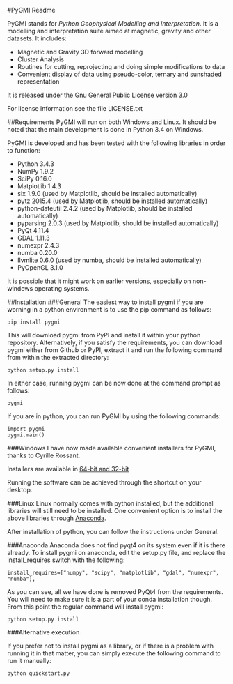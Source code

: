 #PyGMI Readme

PyGMI stands for *Python Geophysical Modelling and Interpretation*. It is a modelling and interpretation suite aimed at magnetic, gravity and other datasets. It includes:
* Magnetic and Gravity 3D forward modelling
* Cluster Analysis
* Routines for cutting, reprojecting and doing simple modifications to data
* Convenient display of data using pseudo-color, ternary and sunshaded representation

It is released under the Gnu General Public License version 3.0

For license information see the file LICENSE.txt

##Requirements
PyGMI will run on both Windows and Linux. It should be noted that the main development is done in Python 3.4 on Windows.

PyGMI is developed and has been tested with the following libraries in order to function:

* Python 3.4.3
* NumPy 1.9.2
* SciPy 0.16.0
* Matplotlib 1.4.3
* six 1.9.0 (used by Matplotlib, should be installed automatically)
* pytz 2015.4 (used by Matplotlib, should be installed automatically)
* python-dateutil 2.4.2 (used by Matplotlib, should be installed automatically)
* pyparsing 2.0.3 (used by Matplotlib, should be installed automatically)
* PyQt 4.11.4
* GDAL 1.11.3
* numexpr 2.4.3
* numba 0.20.0
* llvmlite 0.6.0 (used by numba, should be installed automatically)
* PyOpenGL 3.1.0

It is possible that it might work on earlier versions, especially on non-windows operating systems.

##Installation
###General
The easiest way to install pygmi if you are worning in a python environment is to use the pip command as follows:

	pip install pygmi

This will download pygmi from PyPI and install it within your python repository. Alternatively, if you satisfy the requirements, you can download pygmi either from Github or PyPI, extract it and run the following command from within the extracted directory:

	python setup.py install

In either case, running pygmi can be now done at the command prompt as follows:

	pygmi

If you are in python, you can run PyGMI by using the following commands:

	import pygmi
	pygmi.main()


###Windows
I have now made available convenient installers for PyGMI, thanks to Cyrille Rossant.

Installers are available in [64-bit and 32-bit](https://github.com/Patrick-Cole/pygmi/releases)

Running the software can be achieved through the shortcut on your desktop.

###Linux
Linux normally comes with python installed, but the additional libraries will still need to be installed. One convenient option is to install the above libraries through [Anaconda](http://continuum.io/downloads>).

After installation of python, you can follow the instructions under General.

###Anaconda
Anaconda does not find pyqt4 on its system even if it is there already. To install pygmi on anaconda, edit the setup.py file, and replace the install_requires switch with the following:

	install_requires=["numpy", "scipy", "matplotlib", "gdal", "numexpr", "numba"],

As you can see, all we have done is removed PyQt4 from the requirements. You will need to make sure it is a part of your conda installation though. From this point the regular command will install pygmi:

	python setup.py install

###Alternative execution

If you prefer not to install pygmi as a library, or if there is a problem with running it in that matter, you can simply execute the following command to run it manually:

	python quickstart.py

